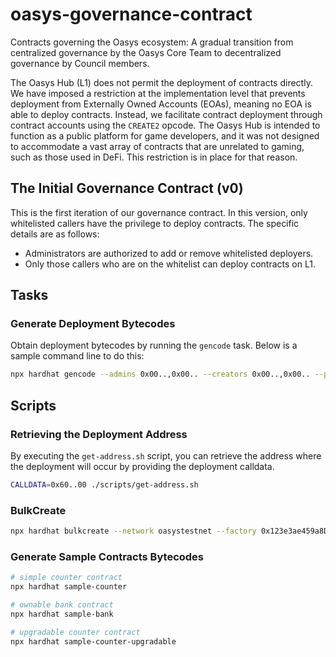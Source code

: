 # oasys-governance-contract
Contracts governing the Oasys ecosystem: A gradual transition from centralized governance by the Oasys Core Team to decentralized governance by Council members.

The Oasys Hub (L1) does not permit the deployment of contracts directly. We have imposed a restriction at the implementation level that prevents deployment from Externally Owned Accounts (EOAs), meaning no EOA is able to deploy contracts. Instead, we facilitate contract deployment through contract accounts using the `CREATE2` opcode. The Oasys Hub is intended to function as a public platform for game developers, and it was not designed to accommodate a vast array of contracts that are unrelated to gaming, such as those used in DeFi. This restriction is in place for that reason.


## The Initial Governance Contract (v0)
This is the first iteration of our governance contract. In this version, only whitelisted callers have the privilege to deploy contracts. The specific details are as follows:
- Administrators are authorized to add or remove whitelisted deployers.
- Only those callers who are on the whitelist can deploy contracts on L1.


## Tasks
### Generate Deployment Bytecodes
Obtain deployment bytecodes by running the `gencode` task. Below is a sample command line to do this:
```sh
npx hardhat gencode --admins 0x00..,0x00.. --creators 0x00..,0x00.. --prev 0x00..
```

## Scripts
### Retrieving the Deployment Address
By executing the `get-address.sh` script, you can retrieve the address where the deployment will occur by providing the deployment calldata.
```sh
CALLDATA=0x60..00 ./scripts/get-address.sh
```

### BulkCreate
```sh
npx hardhat bulkcreate --network oasystestnet --factory 0x123e3ae459a8D049F27Ba62B8a5D48c68A100EBC --csv ./csv/sample.csv --simulate --execute --output ./output/sample.json
```

### Generate Sample Contracts Bytecodes
```sh
# simple counter contract
npx hardhat sample-counter

# ownable bank contract
npx hardhat sample-bank

# upgradable counter contract
npx hardhat sample-counter-upgradable
```
